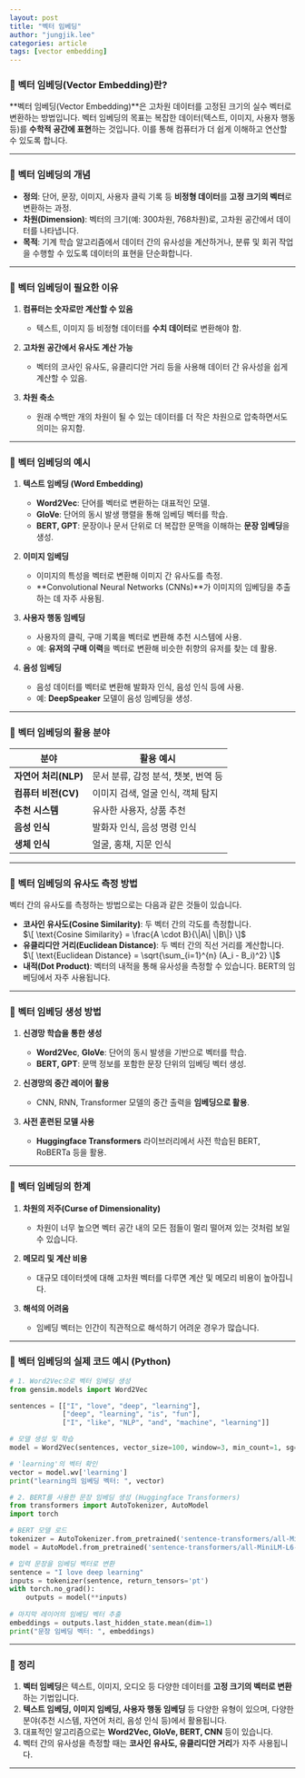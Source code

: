 ```yaml
---
layout: post
title: "벡터 임베딩"
author: "jungjik.lee"
categories: article
tags: [vector embedding]
---
```



### 📘 **벡터 임베딩(Vector Embedding)란?**

**벡터 임베딩(Vector Embedding)**은 고차원 데이터를 고정된 크기의 실수 벡터로 변환하는 방법입니다. 벡터 임베딩의 목표는 복잡한 데이터(텍스트, 이미지, 사용자 행동 등)를 **수학적 공간에 표현**하는 것입니다. 이를 통해 컴퓨터가 더 쉽게 이해하고 연산할 수 있도록 합니다.

---

### 📌 **벡터 임베딩의 개념**
- **정의**: 단어, 문장, 이미지, 사용자 클릭 기록 등 **비정형 데이터**를 **고정 크기의 벡터**로 변환하는 과정.
- **차원(Dimension)**: 벡터의 크기(예: 300차원, 768차원)로, 고차원 공간에서 데이터를 나타냅니다.
- **목적**: 기계 학습 알고리즘에서 데이터 간의 유사성을 계산하거나, 분류 및 회귀 작업을 수행할 수 있도록 데이터의 표현을 단순화합니다.

---

### 📌 **벡터 임베딩이 필요한 이유**
1. **컴퓨터는 숫자로만 계산할 수 있음**  
   - 텍스트, 이미지 등 비정형 데이터를 **수치 데이터**로 변환해야 함.
   
2. **고차원 공간에서 유사도 계산 가능**  
   - 벡터의 코사인 유사도, 유클리디안 거리 등을 사용해 데이터 간 유사성을 쉽게 계산할 수 있음.
   
3. **차원 축소**  
   - 원래 수백만 개의 차원이 될 수 있는 데이터를 더 작은 차원으로 압축하면서도 의미는 유지함.

---

### 📌 **벡터 임베딩의 예시**

1. **텍스트 임베딩 (Word Embedding)**
   - **Word2Vec**: 단어를 벡터로 변환하는 대표적인 모델.
   - **GloVe**: 단어의 동시 발생 행렬을 통해 임베딩 벡터를 학습.
   - **BERT, GPT**: 문장이나 문서 단위로 더 복잡한 문맥을 이해하는 **문장 임베딩**을 생성.

2. **이미지 임베딩**
   - 이미지의 특성을 벡터로 변환해 이미지 간 유사도를 측정.
   - **Convolutional Neural Networks (CNNs)**가 이미지의 임베딩을 추출하는 데 자주 사용됨.

3. **사용자 행동 임베딩**
   - 사용자의 클릭, 구매 기록을 벡터로 변환해 추천 시스템에 사용.
   - 예: **유저의 구매 이력**을 벡터로 변환해 비슷한 취향의 유저를 찾는 데 활용.

4. **음성 임베딩**
   - 음성 데이터를 벡터로 변환해 발화자 인식, 음성 인식 등에 사용.
   - 예: **DeepSpeaker** 모델이 음성 임베딩을 생성.

---

### 📌 **벡터 임베딩의 활용 분야**
| **분야**         | **활용 예시**                     |
|-----------------|----------------------------------|
| **자연어 처리(NLP)** | 문서 분류, 감정 분석, 챗봇, 번역 등 |
| **컴퓨터 비전(CV)**  | 이미지 검색, 얼굴 인식, 객체 탐지  |
| **추천 시스템**     | 유사한 사용자, 상품 추천            |
| **음성 인식**       | 발화자 인식, 음성 명령 인식         |
| **생체 인식**       | 얼굴, 홍채, 지문 인식              |

---

### 📌 **벡터 임베딩의 유사도 측정 방법**
벡터 간의 유사도를 측정하는 방법으로는 다음과 같은 것들이 있습니다.
- **코사인 유사도(Cosine Similarity)**: 두 벡터 간의 각도를 측정합니다.  
  $\[
  \text{Cosine Similarity} = \frac{A \cdot B}{\|A\| \|B\|}
  \]$
- **유클리디안 거리(Euclidean Distance)**: 두 벡터 간의 직선 거리를 계산합니다.  
  $\[
  \text{Euclidean Distance} = \sqrt{\sum_{i=1}^{n} (A_i - B_i)^2}
  \]$
- **내적(Dot Product)**: 벡터의 내적을 통해 유사성을 측정할 수 있습니다. BERT의 임베딩에서 자주 사용됩니다.

---

### 📌 **벡터 임베딩 생성 방법**
1. **신경망 학습을 통한 생성**  
   - **Word2Vec**, **GloVe**: 단어의 동시 발생을 기반으로 벡터를 학습.  
   - **BERT, GPT**: 문맥 정보를 포함한 문장 단위의 임베딩 벡터 생성.

2. **신경망의 중간 레이어 활용**  
   - CNN, RNN, Transformer 모델의 중간 출력을 **임베딩으로 활용**.

3. **사전 훈련된 모델 사용**  
   - **Huggingface Transformers** 라이브러리에서 사전 학습된 BERT, RoBERTa 등을 활용.

---

### 📌 **벡터 임베딩의 한계**
1. **차원의 저주(Curse of Dimensionality)**
   - 차원이 너무 높으면 벡터 공간 내의 모든 점들이 멀리 떨어져 있는 것처럼 보일 수 있습니다.
   
2. **메모리 및 계산 비용**
   - 대규모 데이터셋에 대해 고차원 벡터를 다루면 계산 및 메모리 비용이 높아집니다.

3. **해석의 어려움**
   - 임베딩 벡터는 인간이 직관적으로 해석하기 어려운 경우가 많습니다.

---

### 📌 **벡터 임베딩의 실제 코드 예시 (Python)**
```python
# 1. Word2Vec으로 벡터 임베딩 생성
from gensim.models import Word2Vec

sentences = [["I", "love", "deep", "learning"],
             ["deep", "learning", "is", "fun"],
             ["I", "like", "NLP", "and", "machine", "learning"]]

# 모델 생성 및 학습
model = Word2Vec(sentences, vector_size=100, window=3, min_count=1, sg=0)

# 'learning'의 벡터 확인
vector = model.wv['learning']
print("learning의 임베딩 벡터: ", vector)
```

```python
# 2. BERT를 사용한 문장 임베딩 생성 (Huggingface Transformers)
from transformers import AutoTokenizer, AutoModel
import torch

# BERT 모델 로드
tokenizer = AutoTokenizer.from_pretrained('sentence-transformers/all-MiniLM-L6-v2')
model = AutoModel.from_pretrained('sentence-transformers/all-MiniLM-L6-v2')

# 입력 문장을 임베딩 벡터로 변환
sentence = "I love deep learning"
inputs = tokenizer(sentence, return_tensors='pt')
with torch.no_grad():
    outputs = model(**inputs)
    
# 마지막 레이어의 임베딩 벡터 추출
embeddings = outputs.last_hidden_state.mean(dim=1)
print("문장 임베딩 벡터: ", embeddings)
```

---

### 📌 **정리**
1. **벡터 임베딩**은 텍스트, 이미지, 오디오 등 다양한 데이터를 **고정 크기의 벡터로 변환**하는 기법입니다.
2. **텍스트 임베딩, 이미지 임베딩, 사용자 행동 임베딩** 등 다양한 유형이 있으며, 다양한 분야(추천 시스템, 자연어 처리, 음성 인식 등)에서 활용됩니다.
3. 대표적인 알고리즘으로는 **Word2Vec, GloVe, BERT, CNN** 등이 있습니다.
4. 벡터 간의 유사성을 측정할 때는 **코사인 유사도, 유클리디안 거리**가 자주 사용됩니다.

---
